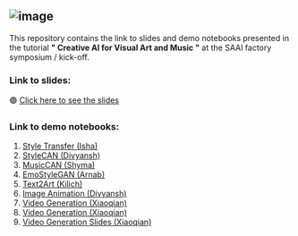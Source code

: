 ![image](https://github.com/user-attachments/assets/e401210e-f436-4552-9cd7-cb5b9b513fb0)
----------------------

This repository contains the link to slides and demo notebooks presented in the tutorial **" Creative AI for Visual Art and Music "** at the SAAI factory symposium / kick-off.

### Link to slides:
🟣 [Click here to see the slides ](url)

### Link to demo notebooks:
1. [Style Transfer (Isha)](https://colab.research.google.com/drive/1KkVJptoe6EYfuEtOu6HeqbP0AFJ_ENG1?usp=sharing)
2. [StyleCAN (Divyansh)](https://colab.research.google.com/drive/1wqgzp2IMOXETQCOQl9-h9qJIEA1-bVLM?usp=sharing)
3. [MusicCAN (Shyma)](https://colab.research.google.com/drive/1NZzRDQt4QSZscwPHiYG1Im6-C61NR_2c)
4. [EmoStyleGAN (Arnab)](https://colab.research.google.com/drive/1JhI3vnylEg-f0uPiq1uES0UgmB2Eqkjo?usp=sharing)
5. [Text2Art (Kilich)](https://colab.research.google.com/drive/1vAuc-PhZFhuS9byyiJHHCPWHkyt1ghj8?usp=sharing)
6. [Image Animation (Divyansh)](https://colab.research.google.com/github/AliaksandrSiarohin/first-order-model/blob/master/demo.ipynb#scrollTo=Oxi6-riLOgnm)
7. [Video Generation (Xiaoqian)](https://colab.research.google.com/github/camenduru/text-to-video-synthesis-colab/blob/main/text_to_video_synthesis_diffusers.ipynb)
8. [Video Generation (Xiaoqian)](https://colab.research.google.com/github/mayuelala/FollowYourPose/blob/main/quick_demo.ipynb)
9. [Video Generation Slides (Xiaoqian)](https://docs.google.com/presentation/d/1QtT2YOzUPP81GxKHIoTKnk9WJRVVMUaUMRoK9BQAKW4/edit?usp=sharing)


